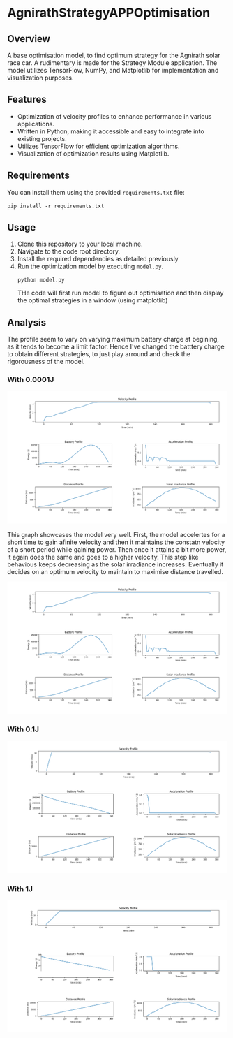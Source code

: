# AgnirathStrategyAPPOptimisation

## Overview
A base optimisation model, to find optimum strategy for the Agnirath solar race car. A rudimentary is made for the Strategy Module application. The model utilizes TensorFlow, NumPy, and Matplotlib for implementation and visualization purposes. 

## Features
- Optimization of velocity profiles to enhance performance in various applications.
- Written in Python, making it accessible and easy to integrate into existing projects.
- Utilizes TensorFlow for efficient optimization algorithms.
- Visualization of optimization results using Matplotlib.

## Requirements
You can install them using the provided `requirements.txt` file:
```
pip install -r requirements.txt
```

## Usage
1. Clone this repository to your local machine.
2. Navigate to the code root directory.
3. Install the required dependencies as detailed previously
4. Run the optimization model by executing `model.py`.
   ```
   python model.py
   ```
   THe code will first run model to figure out optimisation and then display the optimal strategies in a window (using matplotlib)

## Analysis
The profile seem to vary on varying maximum battery charge at begining, as it tends to become a limit factor. Hence I've changed the batttery charge to obtain different strategies, to just play arround and check the rigorousness of the model.

### With 0.0001J
![0.00009J](/assets/0.00009.png)

This graph showcases the model very well. First, the model accelertes for a short time to gain afinite velocity and then it maintains the constatn velocity of a short period while gaining power. Then once it attains a bit more power, it again does the same and goes to a higher velocity.
This step like behavious keeps decreasing as the solar irradiance increases. Eventually it decides on an optimum velocity to maintain to maximise distance travelled.

![0.0001J](/assets/0.0001.png)

### With 0.1J
![0.1J](/assets/0.1.png)

### With 1J
![1J](/assets/1.png)
